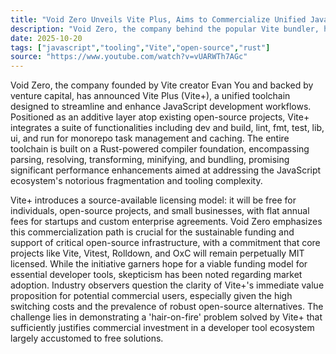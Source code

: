 ```yaml
---
title: "Void Zero Unveils Vite Plus, Aims to Commercialize Unified JavaScript Toolchain"
description: "Void Zero, the company behind the popular Vite bundler, has introduced Vite Plus, a new unified toolchain for JavaScript development. This source-available offering seeks to consolidate developer workflows and improve performance, while adopting a commercial licensing model to ensure sustainable funding for its underlying open-source projects."
date: 2025-10-20
tags: ["javascript","tooling","Vite","open-source","rust"]
source: "https://www.youtube.com/watch?v=vUARWTh7AGc"
---
```

Void Zero, the company founded by Vite creator Evan You and backed by venture capital, has announced Vite Plus (Vite+), a unified toolchain designed to streamline and enhance JavaScript development workflows. Positioned as an additive layer atop existing open-source projects, Vite+ integrates a suite of functionalities including dev and build, lint, fmt, test, lib, ui, and run for monorepo task management and caching. The entire toolchain is built on a Rust-powered compiler foundation, encompassing parsing, resolving, transforming, minifying, and bundling, promising significant performance enhancements aimed at addressing the JavaScript ecosystem's notorious fragmentation and tooling complexity.

Vite+ introduces a source-available licensing model: it will be free for individuals, open-source projects, and small businesses, with flat annual fees for startups and custom enterprise agreements. Void Zero emphasizes this commercialization path is crucial for the sustainable funding and support of critical open-source infrastructure, with a commitment that core projects like Vite, Vitest, Rolldown, and OxC will remain perpetually MIT licensed. While the initiative garners hope for a viable funding model for essential developer tools, skepticism has been noted regarding market adoption. Industry observers question the clarity of Vite+'s immediate value proposition for potential commercial users, especially given the high switching costs and the prevalence of robust open-source alternatives. The challenge lies in demonstrating a 'hair-on-fire' problem solved by Vite+ that sufficiently justifies commercial investment in a developer tool ecosystem largely accustomed to free solutions.
